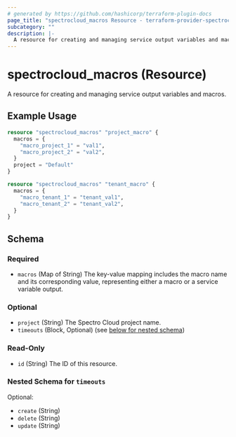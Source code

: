 ```yaml
---
# generated by https://github.com/hashicorp/terraform-plugin-docs
page_title: "spectrocloud_macros Resource - terraform-provider-spectrocloud"
subcategory: ""
description: |-
  A resource for creating and managing service output variables and macros.
---
```


# spectrocloud_macros (Resource)

A resource for creating and managing service output variables and macros.

## Example Usage

```terraform
resource "spectrocloud_macros" "project_macro" {
  macros = {
    "macro_project_1" = "val1",
    "macro_project_2" = "val2",
  }
  project = "Default"
}

resource "spectrocloud_macros" "tenant_macro" {
  macros = {
    "macro_tenant_1" = "tenant_val1",
    "macro_tenant_2" = "tenant_val2",
  }
}
```

<!-- schema generated by tfplugindocs -->
## Schema

### Required

- `macros` (Map of String) The key-value mapping includes the macro name and its corresponding value, representing either a macro or a service variable output.

### Optional

- `project` (String) The Spectro Cloud project name.
- `timeouts` (Block, Optional) (see [below for nested schema](#nestedblock--timeouts))

### Read-Only

- `id` (String) The ID of this resource.

<a id="nestedblock--timeouts"></a>
### Nested Schema for `timeouts`

Optional:

- `create` (String)
- `delete` (String)
- `update` (String)
